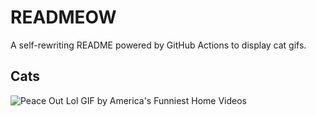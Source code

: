 # READMEOW

A self-rewriting README powered by GitHub Actions to display cat gifs.

## Cats

![Peace Out Lol GIF by America's Funniest Home Videos](https://media2.giphy.com/media/l4KibK3JwaVo0CjDO/200.gif?cid=9acd02darqf7heh7zfji3mugbk49u88c51fxhxvxwocr4qee&ep=v1_gifs_search&rid=200.gif&ct=g)
